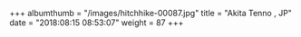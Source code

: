 +++
albumthumb = "/images/hitchhike-00087.jpg"
title = "Akita Tenno , JP"
date = "2018:08:15 08:53:07"
weight = 87
+++
